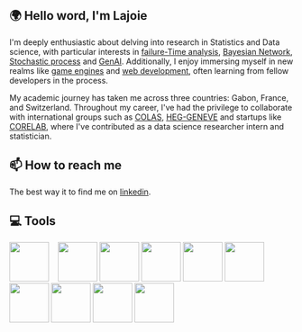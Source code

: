 ## 🌍 Hello word, I'm Lajoie

I'm deeply enthusiastic about delving into research in Statistics and Data science, with particular interests in [failure-Time analysis](https://fr.wikipedia.org/wiki/Loi_de_Weibull), [Bayesian Network](https://en.wikipedia.org/wiki/Bayesian_network), [Stochastic process](https://en.wikipedia.org/wiki/Stochastic_process) and [GenAI](https://en.wikipedia.org/wiki/Generative_artificial_intelligence).
Additionally, I enjoy immersing myself in new realms like [game engines](https://en.wikipedia.org/wiki/Video_game_development) and [web development](https://en.wikipedia.org/wiki/Web_development), often learning from fellow developers in the process.

My academic journey has taken me across three countries: Gabon, France, and Switzerland. 
Throughout my career, I've had the privilege to collaborate with international groups such as [COLAS](https://www.linkedin.com/company/colas/mycompany/), [HEG-GENEVE](https://www.linkedin.com/school/heg/)
and startups like [CORELAB](https://www.linkedin.com/company/co-re-laboratoire/), where I've contributed as a data science researcher intern and statistician.

## 📫 How to reach me

The best way it to find me on [linkedin](www.linkedin.com/in/lajoie-bengone-akou).

## 💻 Tools

[<img height="70" width="70" src="https://upload.wikimedia.org/wikipedia/commons/thumb/c/c3/Python-logo-notext.svg/1869px-Python-logo-notext.svg.png">](https://www.python.org/) &nbsp;&nbsp;
[<img height="70" width="70" src="https://upload.wikimedia.org/wikipedia/commons/thumb/1/1b/R_logo.svg/1280px-R_logo.svg.png">](https://www.r-studio.com/fr/)
[<img height="70" width="70" src="https://modern-ti.com/wp-content/uploads/2024/01/sql-database-generic.png">](https://sql.sh/)
[<img height="70" width="70" src="https://s3.us-east-1.amazonaws.com/accredible_temp_credential_images/16002836894132567677717491881160.png">](https://www.databricks.com/fr)
[<img height="70" width="70" src="https://cdn-icons-png.flaticon.com/512/25/25231.png">](https://github.com/)
[<img height="70" width="70" src="https://cdn-icons-png.flaticon.com/256/732/732212.png">](https://fr.wikipedia.org/wiki/Hypertext_Markup_Language)
[<img height="70" width="70" src="https://upload.wikimedia.org/wikipedia/commons/thumb/6/62/CSS3_logo.svg/800px-CSS3_logo.svg.png">](https://fr.wikipedia.org/wiki/Feuilles_de_style_en_cascade)
[<img height="70" width="70" src="https://upload.wikimedia.org/wikipedia/commons/thumb/9/99/Unofficial_JavaScript_logo_2.svg/1200px-Unofficial_JavaScript_logo_2.svg.png">](https://fr.wikipedia.org/wiki/JavaScript) 
[<img height="70" width="70" src="https://academy.qwerio.net/wp-content/uploads/2022/10/Microsoft-Azure.png">](https://azure.microsoft.com/)
[<img height="70" width="70" src="https://upload.wikimedia.org/wikipedia/commons/thumb/1/18/ISO_C%2B%2B_Logo.svg/1200px-ISO_C%2B%2B_Logo.svg.png">](https://cplusplus.com/) 

<br>

<br>
